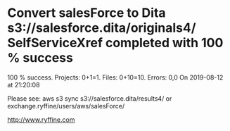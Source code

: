 # Convert salesForce to Dita s3://salesforce.dita/originals4/ SelfServiceXref completed with 100 % success

100 % success. Projects: 0+1=1.  Files: 0+10=10. Errors: 0,0  On 2019-08-12 at 21:20:08



Please see: aws s3 sync s3://salesforce.dita/results4/ or exchange.ryffine/users/aws/salesForce/

http://www.ryffine.com
